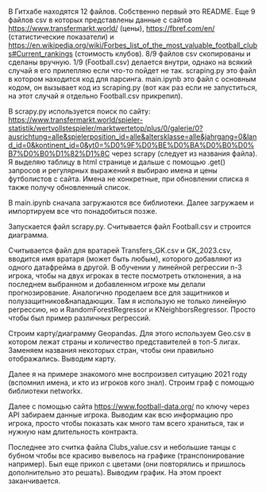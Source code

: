 В Гитхабе находятся 12 файлов. Собственно первый это README. Еще 9 файлов csv в которых представлены данные с сайтов https://www.transfermarkt.world/ (цены), https://fbref.com/en/ (статистические показатели) и https://en.wikipedia.org/wiki/Forbes_list_of_the_most_valuable_football_clubs#Current_rankings (стоимость клубов). 8/9 файлов csv скопированы и сделаны вручную. 1/9 (Football.csv) делается внутри, однако на всякий случай я его прилепляю если что-то пойдет не так. scraping.py это файл в котором находится код для парсинга. main.ipynb это файл с основным кодом, он вызывает код из scraping.py (вот как раз если не запуститься, на этот случай я отдельно Football.csv прикрепил). 

В scrapy.py используется поиск по сайту: https://www.transfermarkt.world/spieler-statistik/wertvollstespieler/marktwertetop/plus/0/galerie/0?ausrichtung=alle&spielerposition_id=alle&altersklasse=alle&jahrgang=0&land_id=0&kontinent_id=0&yt0=%D0%9F%D0%BE%D0%BA%D0%B0%D0%B7%D0%B0%D1%82%D1%8C через scrapy (следует из названия файла). Я выделяю таблицу в html странице и дальше с помощью .get() запросов и регулярных выражений я выбираю имена и цены футболистов с сайта. Имена не конкретные, при обновлении списка я также получу обновленный список. 

В main.ipynb сначала загружаются все библиотеки. Далее загружаем и импортируем все что понадобиться позже. 

Запускается файл scrapy.py. Считывается файл Football.csv и строится диаграмма. 

Считывается файл для вратарей Transfers_GK.csv и GK_2023.csv, вводится имя вратаря (может быть любым), которого добавляют из одного датафрейма в другой. В обучении у линейной регрессии n-3 игрока, чтобы на двух игроках в тесте посмотреть отклонения, а на последнем выбранном и добавленном игроке мы делали прогнозирование. Аналогично проделаем все для защитников и полузащитников&нападающих. Там я использую не только линейную регрессию, но и RandomForestRegressor и KNeighborsRegressor. Просто чтобы был пример различных регрессий. 

Строим карту/диаграмму Geopandas. Для этого используем Geo.csv в котором лежат страны и количество представителей в топ-5 лигах. Заменяем названия некоторых стран, чтобы они правильно отображались. Выводим карту. 

Далее я на примере знакомого мне воспроизвел ситуацию 2021 году (вспомнил имена, и кто из игроков кого знал). Строим граф с помощью библиотеки networkx. 

Далее с помощью сайта https://www.football-data.org/ по ключу через API забираем данные игрока. Выводим как всю информацию про игрока, просто чтобы показать как много там всего храниться, так и нужную нам длительность контракта.

Последнее это считка файла Clubs_value.csv и небольшие танцы с бубном чтобы все красиво вывелось на графике (транспонирование например). Был еще прикол с цветами (они повторялись и пришлось дополнительно это решать). Выводим график. На этом проект заканчивается. 